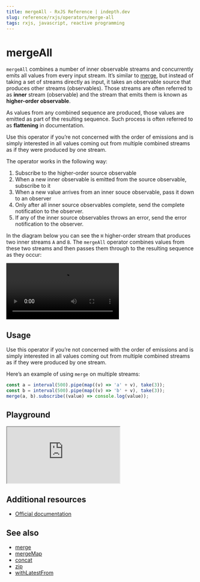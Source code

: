 ```yaml
---
title: mergeAll - RxJS Reference | indepth.dev
slug: reference/rxjs/operators/merge-all
tags: rxjs, javascript, reactive programming
---
```


# mergeAll
`mergeAll` combines a number of inner observable streams and concurrently emits all values from every input stream. It’s similar to [merge](https://indepth.dev/reference/rxjs/operators/merge), but instead of taking a set of streams directly as input, it takes an observable source that produces other streams (observables). Those streams are often referred to as **inner** stream (observable) and the stream that emits them is known as **higher-order observable**.

As values from any combined sequence are produced, those values are emitted as part of the resulting sequence. Such process is often referred to as **flattening** in documentation.

Use this operator if you’re not concerned with the order of emissions and is simply interested in all values coming out from multiple combined streams as if they were produced by one stream.

The operator works in the following way:
1. Subscribe to the higher-order source observable
2. When a new inner observable is emitted from the source observable, subscribe to it
3. When a new value arrives from an inner souce observable, pass it down to an observer
4. Only after all inner source observables complete, send the complete notification to the observer.
5. If any of the inner source observables throws an error, send the error notification to the observer.

In the diagram below you can see the `H` higher-order stream that produces two inner streams `A` and `B`. The `mergeAll` operator combines values from these two streams and then passes them through to the resulting sequence as they occur:

<video>
    <source src="https://images.indepth.dev/references/rxjs/merge-all.mp4" type="video/mp4">
</video>

## Usage
Use this operator if you’re not concerned with the order of emissions and is simply interested in all values coming out from multiple combined streams as if they were produced by one stream.

Here’s an example of using `merge` on multiple streams:

```javascript
const a = interval(500).pipe(map((v) => 'a' + v), take(3));
const b = interval(500).pipe(map((v) => 'b' + v), take(3));
merge(a, b).subscribe((value) => console.log(value));
```

## Playground

<iframe src="https://stackblitz.com/edit/indepth-rxjs-merge-all?embed=1&file=index.ts"></iframe>

## Additional resources

- [Official documentation](https://rxjs.dev/api/operators/mergeAll)

## See also

- [merge](https://indepth.dev/reference/rxjs/operators/merge)
- [mergeMap](https://indepth.dev/reference/rxjs/operators/merge-map)
- [concat](https://indepth.dev/reference/rxjs/operators/concat)
- [zip](https://indepth.dev/reference/rxjs/operators/zip)
- [withLatestFrom](https://indepth.dev/reference/rxjs/operators/with-latest-from)
